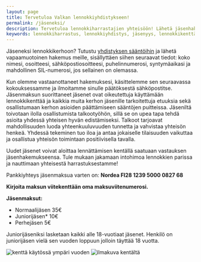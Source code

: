 ```yaml
---
layout: page
title: Tervetuloa Valkan lennokkiyhdistykseen!
permalink: /jäseneksi/
description: Tervetuloa lennokkiharrastajien yhteisöön! Lähetä jäsenhakemus meille ja aloita lennättäminen kentällä! Jäsenmaksun suorittaneet ovat oikeutettuja lennokkikentän käyttöön ja muihin jäsenetuihin. Tule mukaan jakamaan intohimoa lennokkien parissa ja nauttimaan yhteisestä harrastuksestamme Valkan lennokkiyhdistyksessä!
keywords: lennokkiharrastus, lennokkiyhdistys, jäsenyys, lennokkikenttä, lennättäminen, yhteisö, harrastus, Valkan lennokkiyhdistys
---
```


Jäseneksi lennokkikerhoon? Tutustu [yhdistyksen sääntöihin](/yhdistyksen-säännöt/) ja lähetä vapaamuotoinen hakemus meille, sisällyttäen siihen seuraavat tiedot: koko nimesi, osoitteesi, sähköpostiosoitteesi, puhelinnumerosi, syntymäaikasi ja mahdollinen SIL-numerosi, jos sellainen on olemassa.

Kun olemme vastaanottaneet hakemuksesi, käsittelemme sen seuraavassa kokouksessamme ja ilmoitamme sinulle päätöksestä sähköpostitse. Jäsenmaksun suorittaneet jäsenet ovat oikeutettuja käyttämään lennokkikenttää ja kaikkia muita kerhon jäsenille tarkoitettuja etuuksia sekä osallistumaan kerhon asioiden päättämiseen sääntöjen puitteissa. Jäseniltä toivotaan ilolla osallistumista talkootyöhön, sillä se on upea tapa tehdä asioita yhdessä yhteisen hyvän edistämiseksi. Talkoot tarjoavat mahdollisuuden luoda yhteenkuuluvuuden tunnetta ja vahvistaa yhteisön henkeä. Yhdessä tekeminen tuo iloa ja antaa jokaiselle tilaisuuden vaikuttaa ja osallistua yhteisön toimintaan positiivisella tavalla.

Uudet jäsenet voivat aloittaa lennättämisen kentällä saatuaan vastauksen jäsenhakemukseensa. Tule mukaan jakamaan intohimoa lennokkien parissa ja nauttimaan yhteisestä harrastuksestamme!

Pankkiyhteys jäsenmaksua varten on: **Nordea FI28 1239 5000 0827 68**

**Kirjoita maksun viitekenttään oma maksuviitenumerosi.**

**Jäsenmaksut:**

- Normaalijäsen 35€
- Juniorijäsen* 10€
- Perhejäsen 5€

Juniorijäseniksi lasketaan kaikki alle 18-vuotiaat jäsenet. Henkilö on juniorijäsen vielä sen vuoden loppuun jolloin täyttää 18 vuotta.

<div class="image-container">
<img src="/images/lennokkikuvia/talvilennätys.jpg" alt="kenttä käytössä ympäri vuoden" />
<img src="/images/lennokkikuvia/lennokkikenttä-3.jpg" alt="ilmakuva kentältä" />
</div>
